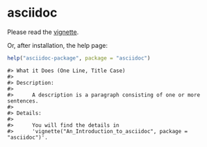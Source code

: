 <!-- README.md is generated from README.Rmd. Please edit that file -->


# asciidoc
Please read the
[vignette](https://htmlpreview.github.io/?https://github.com/fvafrCU/asciidoc/blob/master/inst/doc/An_Introduction_to_asciidoc.html).

Or, after installation, the help page:

```r
help("asciidoc-package", package = "asciidoc")
```

```
#> What it Does (One Line, Title Case)
#> 
#> Description:
#> 
#>      A description is a paragraph consisting of one or more sentences.
#> 
#> Details:
#> 
#>      You will find the details in
#>      'vignette("An_Introduction_to_asciidoc", package = "asciidoc")'.
```

